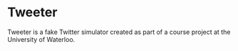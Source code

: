 # Tweeter
Tweeter is a fake Twitter simulator created as part of a course project at the University of Waterloo.